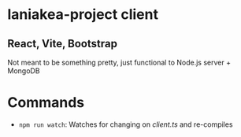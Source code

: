 # laniakea-project client

## React, Vite, Bootstrap

Not meant to be something pretty, just functional to Node.js server + MongoDB

# Commands

-   `npm run watch`: Watches for changing on _client.ts_ and re-compiles
